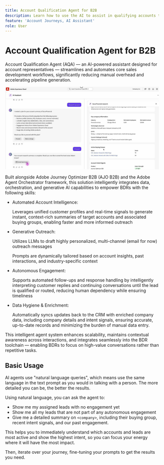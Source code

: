```yaml
---
title: Account Qualification Agent for B2B
description: Learn how to use the AI to assist in qualifying accounts that are ready for the next stage.
feature: 'Account Journeys, AI Assistant'
role: User
---
```


# Account Qualification Agent for B2B

Account Qualification Agent (AQA) — an AI-powered assistant designed for account representatives — streamlines and automates core sales development workflows, significantly reducing manual overhead and accelerating pipeline generation.

![Account Qualification Agent](assets/acc-qualification-agent.png)

Built alongside Adobe Journey Optimizer B2B (AJO B2B) and the Adobe Agent Orchestrator framework, this solution intelligently integrates data, orchestration, and generative AI capabilities to empower BDRs with the following skills:

* Automated Account Intelligence:

    Leverages unified customer profiles and real-time signals to generate instant, context-rich summaries of target accounts and associated buying groups, enabling faster and more informed outreach

* Generative Outreach:

    Utilizes LLMs to draft highly personalized, multi-channel (email for now) outreach messages

    Prompts are dynamically tailored based on account insights, past interactions, and industry-specific context

* Autonomous Engagement:

    Supports automated follow-ups and response handling by intelligently interpreting customer replies and continuing conversations until the lead is qualified or routed, reducing human dependency while ensuring timeliness

* Data Hygiene & Enrichment:

    Automatically syncs updates back to the CRM with enriched company data, including company details and intent signals, ensuring accurate, up-to-date records and minimizing the burden of manual data entry.

This intelligent agent system enhances scalability, maintains contextual awareness across interactions, and integrates seamlessly into the BDR toolchain — enabling BDRs to focus on high-value conversations rather than repetitive tasks.

## Basic Usage

AI agents use "natural language queries", which means use the same language in the text prompt as you would in talking with a person. The more detailed you can be, the better the results.

Using natural language, you can ask the agent to:

* Show me my assigned leads with no engagement yet
* Show me all my leads that are not part of any autonomous engagement
* Give me a detailed summary on `<company>`, including their buying group, recent intent signals, and our past engagement.

This helps you to immediately understand which accounts and leads are most active and show the highest intent, so you can focus your energy where it will have the most impact.

Then, iterate over your journey, fine-tuning your prompts to get the results you need.




